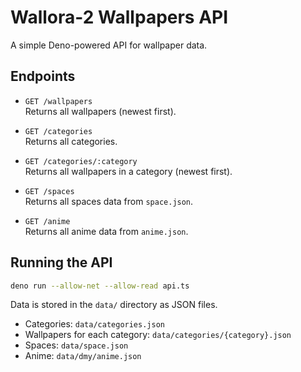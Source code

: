 # Wallora-2 Wallpapers API

A simple Deno-powered API for wallpaper data.

## Endpoints

- `GET /wallpapers`  
  Returns all wallpapers (newest first).

- `GET /categories`  
  Returns all categories.

- `GET /categories/:category`  
  Returns all wallpapers in a category (newest first).

- `GET /spaces`  
  Returns all spaces data from `space.json`.

- `GET /anime`  
  Returns all anime data from `anime.json`.

## Running the API

```sh
deno run --allow-net --allow-read api.ts
```

Data is stored in the `data/` directory as JSON files.  
- Categories: `data/categories.json`
- Wallpapers for each category: `data/categories/{category}.json`
- Spaces: `data/space.json`
- Anime: `data/dmy/anime.json`